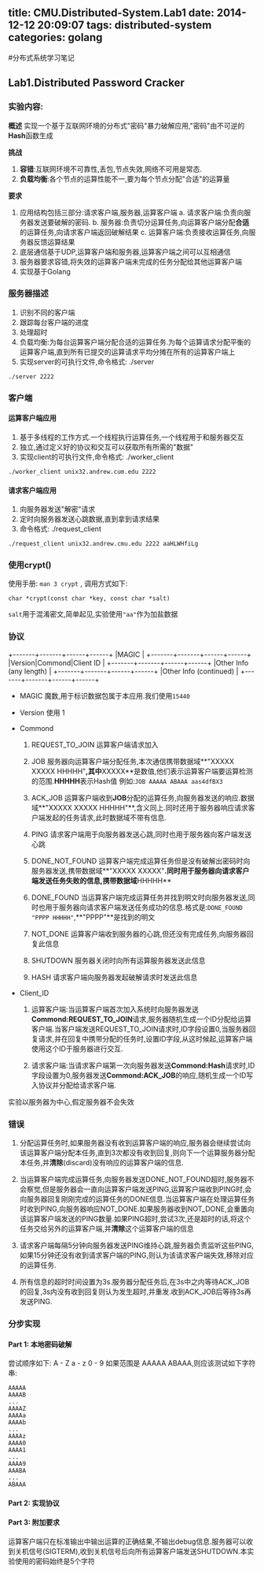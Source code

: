 title: CMU.Distributed-System.Lab1
date: 2014-12-12 20:09:07
tags: distributed-system
categories: golang
---
#分布式系统学习笔记
## Lab1.Distributed Password Cracker

### 实验内容:
**概述**
实现一个基于互联网环境的分布式"密码"暴力破解应用,"密码"由不可逆的**Hash**函数生成

<!--more-->

**挑战**
1. **容错**:互联网环境不可靠性,丢包,节点失效,网络不可用是常态.
2. **负载均衡**:各个节点的运算性能不一,要为每个节点分配"合适"的运算量

**要求**
1. 应用结构包括三部分:请求客户端,服务器,运算客户端
  a. 请求客户端:负责向服务器发送要破解的密码.
  b. 服务器:负责切分运算任务,向运算客户端分配**合适**的运算任务,向请求客户端返回破解结果
  c. 运算客户端:负责接收运算任务,向服务器反馈运算结果
2. 底层通信基于UDP,运算客户端和服务器,运算客户端之间可以互相通信
3. 服务器要求容错,将失效的运算客户端未完成的任务分配给其他运算客户端
4. 实现基于Golang

### 服务器描述
1. 识别不同的客户端
2. 跟踪每台客户端的进度
3. 处理超时
4. 负载均衡:为每台运算客户端分配合适的运算任务.为每个运算请求分配平衡的运算客户端,直到所有已提交的运算请求平均分摊在所有的运算客户端上
5. 实现server的可执行文件,命令格式: ./server <port>
```
./server 2222
```
### 客户端

#### 运算客户端应用
1. 基于多线程的工作方式.一个线程执行运算任务,一个线程用于和服务器交互
2. 独立,通过定义好的协议和交互可以获取所有所需的"数据"
3. 实现client的可执行文件,命令格式: ./worker_client <server hostname> <server port>
```
./worker_client unix32.andrew.cum.edu 2222
```

#### 请求客户端应用
1. 向服务器发送"解密"请求
2. 定时向服务器发送心跳数据,直到拿到请求结果
3. 命令格式: ./request_client <server hostname> <server port> <hash>
```
./request_client unix32.andrew.cmu.edu 2222 aaHLWHfiLg
```

### 使用**crypt()**
使用手册: `man 3 crypt` , 调用方式如下:
```
char *crypt(const char *key, const char *salt)
```
`salt`用于混淆密文,简单起见,实验使用`"aa"`作为加盐数据

### 协议
+-------+-------+------+------+
|MAGIC                        |
+-------+-------+------+------+
|Version|Commond|Client ID    |
+-------+-------+------+------+
|Other Info (any length)      |
+-------+-------+------+------+
|Other Info (continued)       |
+-------+-------+------+------+
* MAGIC 魔数,用于标识数据包属于本应用.我们使用`15440`
* Version 使用 1
* Commond
  1. REQUEST_TO_JOIN 运算客户端请求加入
  
  2. JOB 服务器向运算客户端分配任务,本次通信携带数据域**"XXXXX XXXXX HHHHH"**,其中**XXXXX**是数值,他们表示运算客户端要运算检测的范围.**HHHHH**表示Hash值
  例如:`JOB AAAAA ABAAA aas4dfBX3`

  3. ACK_JOB 运算客户端收到**JOB**分配的运算任务,向服务器发送的响应.数据域**"XXXXX XXXXX HHHHH"**,含义同上.同时还用于服务器响应请求客户端发起的任务请求,此时数据域不带有信息.
  
  4. PING 请求客户端用于向服务器发送心跳,同时也用于服务器向客户端发送心跳
  
  5. DONE_NOT_FOUND 运算客户端完成运算任务但是没有破解出密码时向服务器发送,携带数据域**"XXXXX XXXXX"**.同时用于服务器向请求客户端发送任务失败的信息,携带数据域**HHHHH**
  
  6. DONE_FOUND 当运算客户端完成运算任务并找到明文时向服务器发送,同时也用于服务器向请求客户端发送任务成功的信息.格式是:`DONE_FOUND "PPPP HHHHH"`,**"PPPP"**是找到的明文
  
  7. NOT_DONE 运算客户端收到服务器的心跳,但还没有完成任务,向服务器回复此信息
  
  8. SHUTDOWN 服务器关闭时向所有运算服务器发送此信息
  
  9. HASH 请求客户端向服务器发起破解请求时发送此信息

* Client_ID 
  1. 运算客户端:当运算客户端首次加入系统时向服务器发送**Commond:REQUEST_TO_JOIN**请求,服务器随机生成一个ID分配给运算客户端.当客户端发送REQUEST_TO_JOIN请求时,ID字段设置0,当服务器回复请求,并在回复中携带分配的任务时,设置ID字段,从这时候起,运算客户端使用这个ID于服务器进行交互.

  2. 请求客户端:当请求客户端第一次向服务器发送**Commond:Hash**请求时,ID字段设置为0,服务器发送**Commond:ACK_JOB**的响应,随机生成一个ID写入协议并分配给请求客户端.

实验以服务器为中心,假定服务器不会失效

### 错误
1. 分配运算任务时,如果服务器没有收到运算客户端的响应,服务器会继续尝试向该运算客户端分配本任务,直到3次都没有收到回复,则向下一个运算服务器分配本任务,并**清除**(discard)没有响应的运算客户端的信息.

2. 当运算客户端完成运算任务,向服务器发送DONE_NOT_FOUND超时,服务器不会察觉,但是服务器会一直向运算客户端发送PING,运算客户端收到PING时,会向服务器回复刚刚完成的运算任务的DONE信息.当运算客户端在处理运算任务时收到PING,向服务器响应NOT_DONE.如果服务器收到NOT_DONE,会重置向该运算客户端发送的PING数量.如果PING超时,尝试3次,还是超时的话,将这个任务交给另外的运算客户端,并**清除**这个运算客户端的信息

3. 请求客户端每隔5分钟向服务器发送PING维持心跳,服务器负责监听这些PING,如果15分钟还没有收到请求客户端的PING,则认为该请求客户端失效,移除对应的运算任务.

4. 所有信息的超时时间设置为3s.服务器分配任务后,在3s中之内等待ACK_JOB的回复,3s内没有收到回复则认为发生超时,并重发.收到ACK_JOB后等待3s再发送PING.

### 分步实现

#### Part 1: 本地密码破解
尝试顺序如下:
A - Z a - z 0 - 9
如果范围是 AAAAA ABAAA,则应该测试如下字符串:

```
AAAAA
AAAAB
...
AAAAZ
AAAAa
AAAAb
...
AAAAz
AAAA0
AAAA1
...
AAAA9
AAABA
...
ABAAA
```

#### Part 2: 实现协议

#### Part 3: 附加要求
运算客户端只在标准输出中输出运算的正确结果,不输出debug信息.服务器可以收到关机信号(SIGTERM),收到关机信号后向所有运算客户端发送SHUTDOWN.本实验使用的密码始终是5个字符

